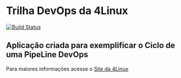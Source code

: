 # Trilha DevOps da 4Linux

<!-- Altere a Flag abaixo com sua URL do Travis -->
[![Build Status](https://travis-ci.org/fernandogssilva/DevOpsLab-HelloWorld.svg?branch=master)](https://travis-ci.org/fernandogssilva/DevOpsLab-HelloWorld)

## Aplicação criada para exemplificar o Ciclo de uma PipeLine DevOps


Para maiores informações acesse o [Site da 4Linux](https://www.4linux.com.br/cursos/devops)
